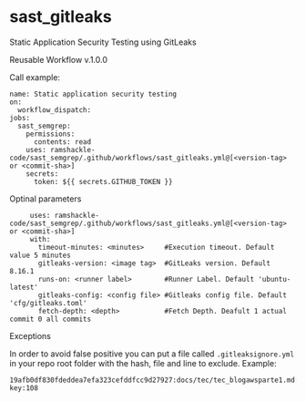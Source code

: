 # sast_gitleaks
Static Application Security Testing using GitLeaks

Reusable Workflow v.1.0.0

Call example:

```
name: Static application security testing
on:
  workflow_dispatch:
jobs:
  sast_semgrep:
    permissions:                                                                         
      contents: read
    uses: ramshackle-code/sast_semgrep/.github/workflows/sast_gitleaks.yml@[<version-tag> or <commit-sha>]
    secrets:
      token: ${{ secrets.GITHUB_TOKEN }}
```

Optinal parameters

```
     uses: ramshackle-code/sast_semgrep/.github/workflows/sast_gitleaks.yml@[<version-tag> or <commit-sha>]
     with:
       timeout-minutes: <minutes>     #Execution timeout. Default value 5 minutes
       gitleaks-version: <image tag>  #GitLeaks version. Default 8.16.1
       runs-on: <runner label>        #Runner Label. Default 'ubuntu-latest'
       gitleaks-config: <config file> #Gitleaks config file. Default 'cfg/gitleaks.toml'
       fetch-depth: <depth>           #Fetch Depth. Deafult 1 actual commit 0 all commits
```

Exceptions

In order to avoid false positive you can put a file called `.gitleaksignore.yml` in your repo root folder with the hash, file and line to exclude.
Example:

```
19afb0df830fdeddea7efa323cefddfcc9d27927:docs/tec/tec_blogawsparte1.md:private-key:108
```
